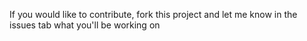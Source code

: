 If you would like to contribute, fork this project and let me know in the issues tab what you'll be working on

